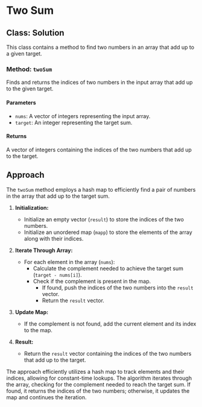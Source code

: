 # Two Sum

## Class: Solution

This class contains a method to find two numbers in an array that add up to a given target.

### Method: `twoSum`

Finds and returns the indices of two numbers in the input array that add up to the given target.

#### Parameters

- `nums`: A vector of integers representing the input array.
- `target`: An integer representing the target sum.

#### Returns

A vector of integers containing the indices of the two numbers that add up to the target.

## Approach

The `twoSum` method employs a hash map to efficiently find a pair of numbers in the array that add up to the target sum.

1. **Initialization:**
   - Initialize an empty vector (`result`) to store the indices of the two numbers.
   - Initialize an unordered map (`mapp`) to store the elements of the array along with their indices.

2. **Iterate Through Array:**
   - For each element in the array (`nums`):
      - Calculate the complement needed to achieve the target sum (`target - nums[i]`).
      - Check if the complement is present in the map.
         - If found, push the indices of the two numbers into the `result` vector.
         - Return the `result` vector.

3. **Update Map:**
   - If the complement is not found, add the current element and its index to the map.

4. **Result:**
   - Return the `result` vector containing the indices of the two numbers that add up to the target.

The approach efficiently utilizes a hash map to track elements and their indices, allowing for constant-time lookups. The algorithm iterates through the array, checking for the complement needed to reach the target sum. If found, it returns the indices of the two numbers; otherwise, it updates the map and continues the iteration.
